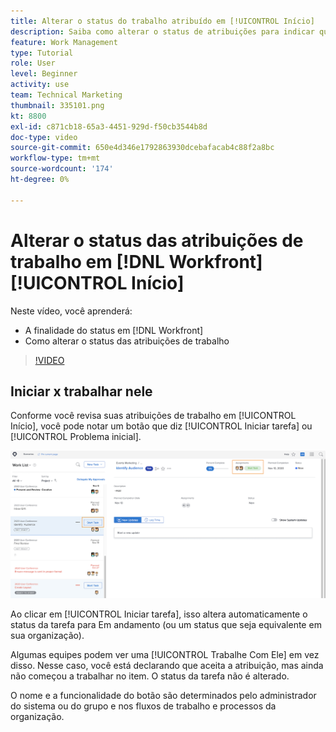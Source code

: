 ```yaml
---
title: Alterar o status do trabalho atribuído em [!UICONTROL Início]
description: Saiba como alterar o status de atribuições para indicar que o trabalho está em andamento no [!UICONTROL Início] página. Entenda por que o status é importante em [!DNL  Workfront].
feature: Work Management
type: Tutorial
role: User
level: Beginner
activity: use
team: Technical Marketing
thumbnail: 335101.png
kt: 8800
exl-id: c871cb18-65a3-4451-929d-f50cb3544b8d
doc-type: video
source-git-commit: 650e4d346e1792863930dcebafacab4c88f2a8bc
workflow-type: tm+mt
source-wordcount: '174'
ht-degree: 0%

---
```


# Alterar o status das atribuições de trabalho em [!DNL Workfront] [!UICONTROL Início]

Neste vídeo, você aprenderá:

* A finalidade do status em [!DNL  Workfront]
* Como alterar o status das atribuições de trabalho

>[!VIDEO](https://video.tv.adobe.com/v/335101/?quality=12&learn=on)

## Iniciar x trabalhar nele

Conforme você revisa suas atribuições de trabalho em [!UICONTROL Início], você pode notar um botão que diz [!UICONTROL Iniciar tarefa] ou [!UICONTROL Problema inicial].

![[!DNL Workfront] [!UICONTROL Início] página onde o botão diz [!UICONTROL Iniciar tarefa].](assets/worker-fundamentals-1.png)

Ao clicar em [!UICONTROL Iniciar tarefa], isso altera automaticamente o status da tarefa para Em andamento (ou um status que seja equivalente em sua organização).

Algumas equipes podem ver uma [!UICONTROL Trabalhe Com Ele] em vez disso. Nesse caso, você está declarando que aceita a atribuição, mas ainda não começou a trabalhar no item. O status da tarefa não é alterado.

O nome e a funcionalidade do botão são determinados pelo administrador do sistema ou do grupo e nos fluxos de trabalho e processos da organização.

<!---
learn more URLs
--->
